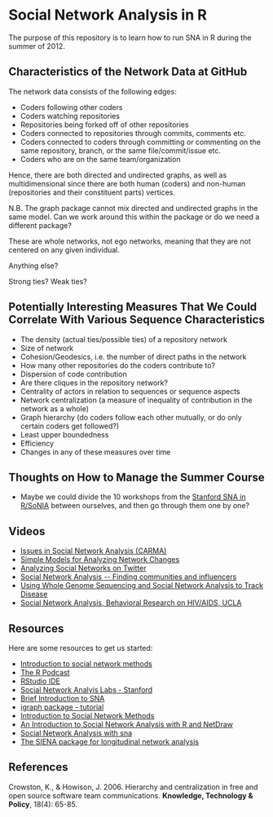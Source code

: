 # Social Network Analysis in R #

The purpose of this repository is to learn how to run SNA in R during the summer of 2012.

## Characteristics of the Network Data at GitHub ##

The network data consists of the following edges:

* Coders following other coders
* Coders watching repositories
* Repositories being forked off of other repositories
* Coders connected to repositories through commits, comments etc.
* Coders connected to coders through committing or commenting on the same repository, branch, or the same file/commit/issue etc.
* Coders who are on the same team/organization

Hence, there are both directed and undirected graphs, as well as multidimensional since there are both human (coders) and non-human (repositories and their constituent parts) vertices.

N.B. The graph package cannot mix directed and undirected graphs in the same model. Can we work around this within the package or do we need a different package?

These are whole networks, not ego networks, meaning that they are not centered on any given individual.

Anything else?

Strong ties?
Weak ties?

## Potentially Interesting Measures That We Could Correlate With Various Sequence Characteristics ##

* The density (actual ties/possible ties) of a repository network
* Size of network
* Cohesion/Geodesics, i.e. the number of direct paths in the network
* How many other repositories do the coders contribute to?
* Dispersion of code contribution
* Are there cliques in the repository network?
* Centrality of actors in relation to sequences or sequence aspects
* Network centralization (a measure of inequality of contribution in the network as a whole)
* Graph hierarchy (do coders follow each other mutually, or do only certain coders get followed?)
* Least upper boundedness
* Efficiency
* Changes in any of these measures over time

## Thoughts on How to Manage the Summer Course ##

* Maybe we could divide the 10 workshops from the [Stanford SNA in R/SoNIA](http://sna.stanford.edu/rlabs.php) between ourselves, and then go through them one by one?

## Videos ##

* [Issues in Social Network Analysis (CARMA)](http://carma.wayne.edu/Stream.asp?peid=667770c8946c4e10934e102c37c3dd941d)
* [Simple Models for Analyzing Network Changes](http://carma.wayne.edu/Stream.asp?peid=b4d529f13cf24838b20148c22bf3e72c1d)
* [Analyzing Social Networks on Twitter](https://www.youtube.com/watch?v=mK7qmZ2-wxc)
* [Social Network Analysis -- Finding communities and influencers](http://youtu.be/WERsvhCkHhU)
* [Using Whole Genome Sequencing and Social Network Analysis to Track Disease](http://youtu.be/JrwNjqVD5-8)
* [Social Network Analysis, Behavioral Research on HIV/AIDS, UCLA](http://youtu.be/CrYx25m8J9g)

## Resources ##

Here are some resources to get us started:

* [Introduction to social network methods](http://faculty.ucr.edu/~hanneman/nettext/)
* [The R Podcast](http://www.r-podcast.org/)
* [RStudio IDE](http://rstudio.org/)
* [Social Network Analyis Labs - Stanford](http://sna.stanford.edu/rlabs.php)
* [Brief Introduction to SNA](http://www.orgnet.com/sna.html)
* [igraph package - tutorial](http://igraph.sourceforge.net/igraphbook/)
* [Introduction to Social Network Methods](http://faculty.ucr.edu/~hanneman/networks/nettext.pdf)
* [An Introduction to Social Network Analysis with R and NetDraw](http://econometricsense.blogspot.com/2012/04/introduction-to-social-network-analysis.html)
* [Social Network Analysis with sna](http://www.jstatsoft.org/v24/i06/paper)
* [The SIENA package for longitudinal network analysis](http://www.stats.ox.ac.uk/~snijders/siena/)

## References ##

Crowston, K., & Howison, J. 2006. Hierarchy and centralization in free and open source software team communications. **Knowledge, Technology & Policy**, 18(4): 65-85.
	